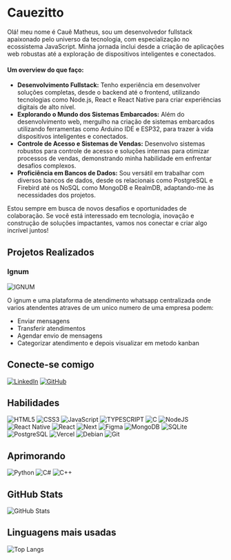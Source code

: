 # Cauezitto

Olá! meu nome é Cauê Matheus, sou um desenvolvedor fullstack apaixonado pelo universo da tecnologia, com especialização no ecossistema JavaScript. Minha jornada inclui desde a criação de aplicações web robustas até a exploração de dispositivos inteligentes e conectados.

#### Um overview do que faço:

- **Desenvolvimento Fullstack:** Tenho experiência em desenvolver soluções completas, desde o backend até o frontend, utilizando tecnologias como Node.js, React e React Native para criar experiências digitais de alto nível.
- **Explorando o Mundo dos Sistemas Embarcados:** Além do desenvolvimento web, mergulho na criação de sistemas embarcados utilizando ferramentas como Arduino IDE e ESP32, para trazer à vida dispositivos inteligentes e conectados.
- **Controle de Acesso e Sistemas de Vendas:** Desenvolvo sistemas robustos para controle de acesso e soluções internas para otimizar processos de vendas, demonstrando minha habilidade em enfrentar desafios complexos.
- **Proficiência em Bancos de Dados:** Sou versátil em trabalhar com diversos bancos de dados, desde os relacionais como PostgreSQL e Firebird até os NoSQL como MongoDB e RealmDB, adaptando-me às necessidades dos projetos.

Estou sempre em busca de novos desafios e oportunidades de colaboração. Se você está interessado em tecnologia, inovação e construção de soluções impactantes, vamos nos conectar e criar algo incrível juntos!

## Projetos Realizados
### Ignum
![IGNUM](https://roady-router.s3.sa-east-1.amazonaws.com/7402cb9f_98f8_4a63_ba6a_228c1f296319_b39d429408.jpeg)

O ignum e uma plataforma de atendimento whatsapp centralizada onde varios atendentes atraves de um unico numero de uma empresa podem:

- Enviar mensagens
- Transferir atendimentos
- Agendar envio de mensagens
- Categorizar atendimento e depois visualizar em metodo kanban


## Conecte-se comigo

[![LinkedIn](https://img.shields.io/badge/LinkedIn-0077B5?style=for-the-badge&logo=linkedin&logoColor=white)](https://www.linkedin.com/in/cauê-matheus-0080711a4/)
[![GitHub](https://img.shields.io/badge/GitHub-100000?style=for-the-badge&logo=github&logoColor=white)](https://github.com/cauezitto)

## Habilidades

![HTML5](https://img.shields.io/badge/HTML5-E34F26?style=for-the-badge&logo=html5&logoColor=white)
![CSS3](https://img.shields.io/badge/CSS3-1572B6?style=for-the-badge&logo=css3&logoColor=white)
![JavaScript](https://img.shields.io/badge/JavaScript-F7DF1E?style=for-the-badge&logo=javascript&logoColor=black)
![TYPESCRIPT](https://img.shields.io/badge/TYPESCRIPT-1572B6?style=for-the-badge&logo=typescript&logoColor=white)
![C](https://img.shields.io/badge/C-00599C?style=for-the-badge&logo=c&logoColor=white)
![NodeJS](https://img.shields.io/badge/node.js-6DA55F?style=for-the-badge&logo=node.js&logoColor=white)
![React Native](https://img.shields.io/badge/React_Native-20232A?style=for-the-badge&logo=react&logoColor=61DAFB)
![React](https://img.shields.io/badge/React-20232A?style=for-the-badge&logo=react&logoColor=61DAFB)
![Next](https://img.shields.io/badge/Next-black?style=for-the-badge&logo=next.js&logoColor=white)
![Figma](https://img.shields.io/badge/Figma-696969?style=for-the-badge&logo=figma&logoColor=figma)
![MongoDB](https://img.shields.io/badge/MongoDB-%234ea94b.svg?style=for-the-badge&logo=mongodb&logoColor=white)
![SQLite](https://img.shields.io/badge/SQLite-000?style=for-the-badge&logo=sqlite&logoColor=07405E)
![PostgreSQL](https://img.shields.io/badge/PostgreSQL-000?style=for-the-badge&logo=postgresql)
![Vercel](https://img.shields.io/badge/vercel-%23000000.svg?style=for-the-badge&logo=vercel&logoColor=white)
![Debian](https://img.shields.io/badge/Debian-D70A53?style=for-the-badge&logo=debian&logoColor=white)
![Git](https://img.shields.io/badge/GIT-E44C30?style=for-the-badge&logo=git&logoColor=white)

## Aprimorando

![Python](https://img.shields.io/badge/python-3670A0?style=for-the-badge&logo=python&logoColor=ffdd54)
![C#](https://img.shields.io/badge/C%23-239120?style=for-the-badge&logo=c-sharp&logoColor=white)
![C++](https://img.shields.io/badge/C%2B%2B-00599C?style=for-the-badge&logo=c%2B%2B&logoColor=white)

## GitHub Stats

![GitHub Stats](https://github-readme-stats.vercel.app/api?username=cauezitto&theme=transparent&bg_color=000&border_color=30A3DC&show_icons=true&icon_color=30A3DC&title_color=E94D5F&text_color=FFF)

## Linguagens mais usadas

![Top Langs](https://github-readme-stats-git-masterrstaa-rickstaa.vercel.app/api/top-langs/?username=cauezitto&layout=compact&bg_color=000&border_color=30A3DC&title_color=E94D5F&text_color=FFF)
